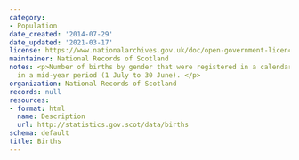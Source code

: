 ```yaml
---
category:
- Population
date_created: '2014-07-29'
date_updated: '2021-03-17'
license: https://www.nationalarchives.gov.uk/doc/open-government-licence/version/3/
maintainer: National Records of Scotland
notes: <p>Number of births by gender that were registered in a calendar year, or occurred
  in a mid-year period (1 July to 30 June). </p>
organization: National Records of Scotland
records: null
resources:
- format: html
  name: Description
  url: http://statistics.gov.scot/data/births
schema: default
title: Births
---
```

